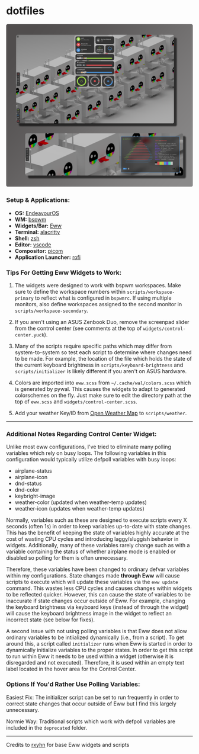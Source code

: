 # dotfiles

<div align="center">
      <img src="assets/current-look.png" alt="Desktop Screenshot">
</div>

### Setup & Applications:

- **OS:** [EndeavourOS](https://endeavouros.com/)
- **WM:** [bspwm](https://github.com/baskerville/bspwm)
- **Widgets/Bar:** [Eww](https://github.com/elkowar/eww)
- **Terminal:** [alacritty](https://github.com/alacritty/alacritty)
- **Shell:** [zsh](https://www.zsh.org/)
- **Editor:** [vscode](https://github.com/microsoft/vscode)
- **Compositor:** [picom](https://github.com/jonaburg/picom)
- **Application Launcher:** [rofi](https://github.com/davatorium/rofi)

### Tips For Getting Eww Widgets to Work:
1. The widgets were designed to work with bspwm workspaces. Make sure to define the workspace numbers within `scripts/workspace-primary` to reflect what is configured in `bspwmrc`. If using multiple monitors, also define workspaces assigned to the second monitor in `scripts/workspace-secondary`.

2. If you aren't using an ASUS Zenbook Duo, remove the screenpad slider from the control center (see comments at the top of `widgets/control-center.yuck`). 

3. Many of the scripts require specific paths which may differ from system-to-system so test each script to determine where changes need to be made. For example, the location of the file which holds the state of the current keyboard brightness in `scripts/keyboard-brightness` and `scripts/initializer` is likely different if you aren't on ASUS hardware.

4. Colors are imported into `eww.scss` from `~/.cache/wal/colors.scss` which is generated by pywal. This causes the widgets to adapt to generated colorschemes on the fly. Just make sure to edit the directory path at the top of `eww.scss` and `widgets/control-center.scss`.

5. Add your weather Key/ID from [Open Weather Map](openweathermap.org/) to `scripts/weather`.
---
### Additional Notes Regarding Control Center Widget:

Unlike most eww configurations, I've tried to eliminate many polling variables which rely on busy loops. The following variables in this configuration would typically utilize defpoll variables with busy loops:
- airplane-status
- airplane-icon
- dnd-status
- dnd-color
- keybright-image
- weather-color (updated when weather-temp updates)
- weather-icon (updates when weather-temp updates)

Normally, variables such as these are designed to execute scripts every X seconds (often 1s) in order to keep variables up-to-date with state changes. This has the benefit of keeping the state of variables highly accurate at the cost of wasting CPU cycles and introducing laggy/sluggish behavior in widgets. Additionally, many of these variables rarely change such as with a variable containing the status of whether airplane mode is enabled or disabled so polling for them is often unnecessary. 

Therefore, these variables have been changed to ordinary defvar variables within my configurations. State changes made **through Eww** will cause scripts to execute which will update these variables via the `eww update` command. This wastes less CPU cycles and causes changes within widgets to be reflected quicker. However, this can cause the state of variables to be inaccurate if state changes occur outside of Eww. For example, changing the keyboard brightness via keyboard keys (instead of through the widget) will cause the keyboard brightness image in the widget to reflect an incorrect state (see below for fixes).

A second issue with not using polling variables is that Eww does not allow ordinary variables to be intiialized dynamically (i.e., from a script). To get around this, a script called `initializer` runs when Eww is started in order to dynamically initialize variables to the proper states. In order to get this script to run within Eww it needs to be used within a widget (otherwise it is disregarded and not executed). Therefore, it is used within an empty text label located in the hover area for the Control Center.

### Options If You'd Rather Use Polling Variables:

Easiest Fix: The initializer script can be set to run frequently in order to correct state changes that occur outside of Eww but I find this largely unnecessary.

Normie Way: Traditional scripts which work with defpoll variables are included in the `deprecated` folder. 

---

Credits to [rxyhn](https://github.com/rxyhn) for base Eww widgets and scripts

